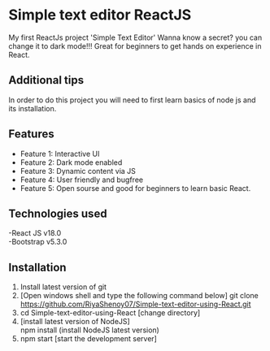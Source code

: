 # Simple text editor ReactJS
My first ReactJs project 'Simple Text Editor'
Wanna know a secret? you can change it to dark mode!!!
Great for beginners to get hands on experience in React.

## Additional tips
In order to do this project you will need to first learn basics of node js and its installation.

## Features
- Feature 1: Interactive UI
- Feature 2: Dark mode enabled
- Feature 3: Dynamic content via JS
- Feature 4: User friendly and bugfree
- Feature 5: Open sourse and good for beginners to learn basic React.

## Technologies used
-React JS v18.0
<br>
-Bootstrap v5.3.0

## Installation 
1. Install latest version of git
2. [Open windows shell and type the following command below]
   git clone https://github.com/RiyaShenoy07/Simple-text-editor-using-React.git
3. cd Simple-text-editor-using-React [change directory]
4. [install latest version of NodeJS]
   <br>
  npm install  (install NodeJS latest version)
5. npm start [start the development server] 
